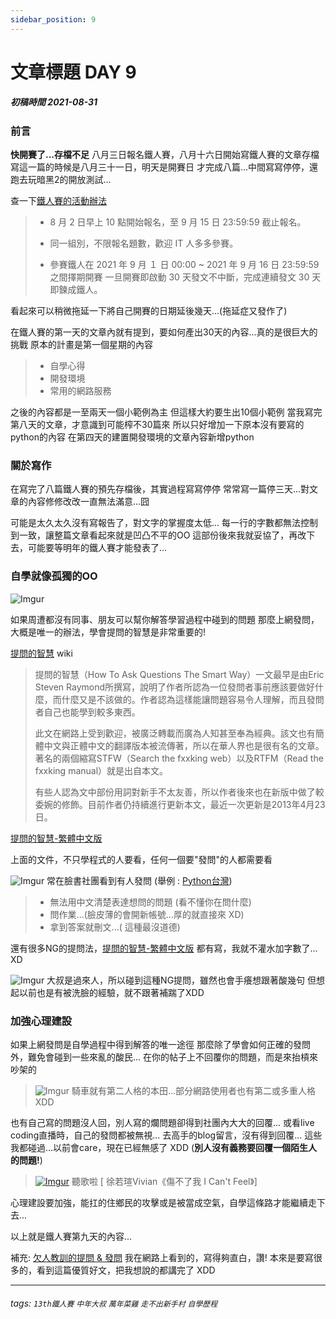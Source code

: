 ```yaml
---
sidebar_position: 9
---
```


# 文章標題 DAY 9

##### 初稿時間 2021-08-31  

### 前言

**快開賽了...存檔不足**
八月三日報名鐵人賽，八月十六日開始寫鐵人賽的文章存檔
寫這一篇的時候是八月三十一日，明天是開賽日
才完成八篇...中間寫寫停停，還跑去玩暗黑2的開放測試...

查一下[鐵人賽的活動辦法](https://ithelp.ithome.com.tw/2021ironman/rules)

>* 8 月 2 日早上 10 點開始報名，至 9 月 15 日 23:59:59 截止報名。
>
> * 同一組別，不限報名題數，歡迎 IT 人多多參賽。
> * 參賽鐵人在 2021 年 9 月 １ 日 00:00 ~ 2021 年 9 月 16 日 23:59:59 之間擇期開賽
> 一旦開賽即啟動 30 天發文不中斷，完成連續發文 30 天即鍊成鐵人。

看起來可以稍微拖延一下將自己開賽的日期延後幾天...(拖延症又發作了)

在鐵人賽的第一天的文章內就有提到，要如何產出30天的內容...真的是很巨大的挑戰
原本的計畫是第一個星期的內容
>
> * 自學心得
> * 開發環境
> * 常用的網路服務

之後的內容都是一至兩天一個小範例為主
但這樣大約要生出10個小範例
當我寫完第八天的文章，才意識到可能榨不30篇來
所以只好增加一下原本沒有要寫的python的內容
在第四天的建置開發環境的文章內容新增python

### 關於寫作

在寫完了八篇鐵人賽的預先存檔後，其實過程寫寫停停
常常寫一篇停三天...對文章的內容修修改改一直無法滿意...囧

可能是太久太久沒有寫報告了，對文字的掌握度太低...
每一行的字數都無法控制到一致，讓整篇文章看起來就是凹凸不平的OO
這部份後來我就妥協了，再改下去，可能要等明年的鐵人賽才能發表了...

### 自學就像孤獨的OO

![Imgur](https://i.imgur.com/3JqbPY7.jpg)

如果周遭都沒有同事、朋友可以幫你解答學習過程中碰到的問題
那麼上網發問，大概是唯一的辦法，學會提問的智慧是非常重要的!

[提問的智慧](https://bit.ly/3sZRCUg) wiki
>提問的智慧（How To Ask Questions The Smart Way）一文最早是由Eric Steven Raymond所撰寫，說明了作者所認為一位發問者事前應該要做好什麼，而什麼又是不該做的。作者認為這樣能讓問題容易令人理解，而且發問者自己也能學到較多東西。
>
>此文在網路上受到歡迎，被廣泛轉載而廣為人知甚至奉為經典。該文也有簡體中文與正體中文的翻譯版本被流傳著，所以在華人界也是很有名的文章。著名的兩個縮寫STFW（Search the fxxking web）以及RTFM（Read the fxxking manual）就是出自本文。
>
>有些人認為文中部份用詞對新手不太友善，所以作者後來也在新版中做了較委婉的修飾。目前作者仍持續進行更新本文，最近一次更新是2013年4月23日。

[提問的智慧-繁體中文版](https://github.com/ryanhanwu/How-To-Ask-Questions-The-Smart-Way#readme)

上面的文件，不只學程式的人要看，任何一個要"發問"的人都需要看

![Imgur](https://i.imgur.com/XlGczFT.png)
常在臉書社團看到有人發問 (舉例 : [Python台灣](https://www.facebook.com/groups/pythontw))
>
> * 無法用中文清楚表達想問的問題 (看不懂你在問什麼)
> * 問作業...(臉皮薄的會開新帳號...厚的就直接來 XD)
> * 拿到答案就刪文...( 這種最沒道德)

還有很多NG的提問法，[提問的智慧-繁體中文版](https://github.com/ryanhanwu/How-To-Ask-Questions-The-Smart-Way#readme) 都有寫，我就不灌水加字數了... XD

![Imgur](https://i.imgur.com/G4RGOKy.jpg)
大叔是過來人，所以碰到這種NG提問，雖然也會手癢想跟著酸幾句
但想起以前也是有被洗臉的經驗，就不跟著補踹了XDD

### 加強心理建設

如果上網發問是自學過程中得到解答的唯一途徑
那麼除了學會如何正確的發問外，難免會碰到一些來亂的酸民...
在你的帖子上不回覆你的問題，而是來抬槓來吵架的

>![Imgur](https://i.imgur.com/Z4Wt628.jpg)
>騎車就有第二人格的本田...部分網路使用者也有第二或多重人格 XDD

也有自己寫的問題沒人回，別人寫的爛問題卻得到社團內大大的回覆...
或看live coding直播時，自己的發問都被無視...
去高手的blog留言，沒有得到回覆...
這些我都碰過...以前會care，現在已經無感了 XDD
(**別人沒有義務要回覆一個陌生人的問題!**)
>[![Imgur](https://i.imgur.com/UyRXtqE.png)](https://youtu.be/KJ6VD1PPcn4)
聽歌啦 [ 徐若瑄Vivian《傷不了我 I Can't Feel》]

心理建設要加強，能扛的住鄉民的攻擊或是被當成空氣，自學這條路才能繼續走下去...

以上就是鐵人賽第九天的內容...

補充:
[欠人教訓的提問 & 發問](https://hsiangfeng.github.io/learnexp/20200112/1752686187/) 我在網路上看到的，寫得夠直白，讚!
本來是要寫很多的，看到這篇優質好文，把我想說的都講完了 XDD

---  

###### tags: `13th鐵人賽` `中年大叔` `萬年菜雞` `走不出新手村` `自學歷程`
